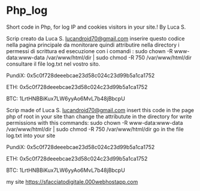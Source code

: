 # Php_log
Short code in Php, for log IP and cookies visitors in your site.! By Luca S.

Scrip creato da Luca S. lucandroid70@gmail.com 
inserire questo codice nella pagina principale da monitorare quindi attributire nella directory i permessi di scrittura ed esecuzione con i comandi : sudo chown -R www-data:www-data /var/www/html/dir  | sudo chmod -R 750 /var/www/html/dir consultare il file log.txt nel vostro sito.

PundiX: 0x5c0f728deeebcae23d58c024c23d99b5a1ca1752

ETH: 0x5c0f728deeebcae23d58c024c23d99b5a1ca1752

BTC: 1LrtHNBBiKux7LW6yyAo6MvL7b48jBbcpU
    

Scrip made of Luca S. lucandroid70@gmail.com 
insert this code in the page php of root in your site than change the attributute in the directory for write permissions with this commands: sudo chown -R www-data:www-data /var/www/html/dir  | sudo chmod -R 750 /var/www/html/dir go in the file log.txt into your site 

PundiX: 0x5c0f728deeebcae23d58c024c23d99b5a1ca1752


ETH: 0x5c0f728deeebcae23d58c024c23d99b5a1ca1752


BTC: 1LrtHNBBiKux7LW6yyAo6MvL7b48jBbcpU



my site https://sfacciatodigitale.000webhostapp.com
